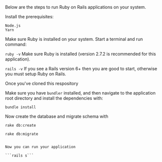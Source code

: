 Below are the steps to run Ruby on Rails applications on your system.

Install the prerequisites:

```
Node.js
Yarn
```

Make sure Ruby is installed on your system. Start a terminal and run command:

```ruby -v```
Make sure Ruby is installed (version 2.7.2 is recommended for this application).

```rails -v```
If you see a Rails version 6+ then you are good to start, otherwise you must setup Ruby on Rails.

Once you've cloned this respository

Make sure you have ```bundler``` installed, and then navigate to the application root directory and install the dependencies with:

```bundle install```

Now create the database and migrate schema with

```rake db:create```

```rake db:migrate```
```

Now you can run your application

```rails s```
